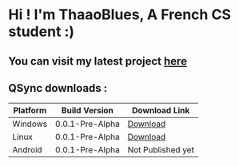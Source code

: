 # Hi ! I'm ThaaoBlues, A French CS student :)

## You can visit my latest project [here](https://github.com/thaaoblues/qsync)
## QSync downloads :

| Platform     | Build Version | Download Link                                                 |
|--------------|---------------|---------------------------------------------------------------|
| Windows      | 0.0.1-Pre-Alpha        | [Download](https://github.com/ThaaoBlues/qsync/releases/download/0.0.1-Pre-Alpha/qsync_windows_x64.exe) |
| Linux        | 0.0.1-Pre-Alpha        | [Download](https://github.com/ThaaoBlues/qsync/releases/download/0.0.1-Pre-Alpha/qsync_linux) |
| Android      | 0.0.1-Pre-Alpha        | Not Published yet                                        |
